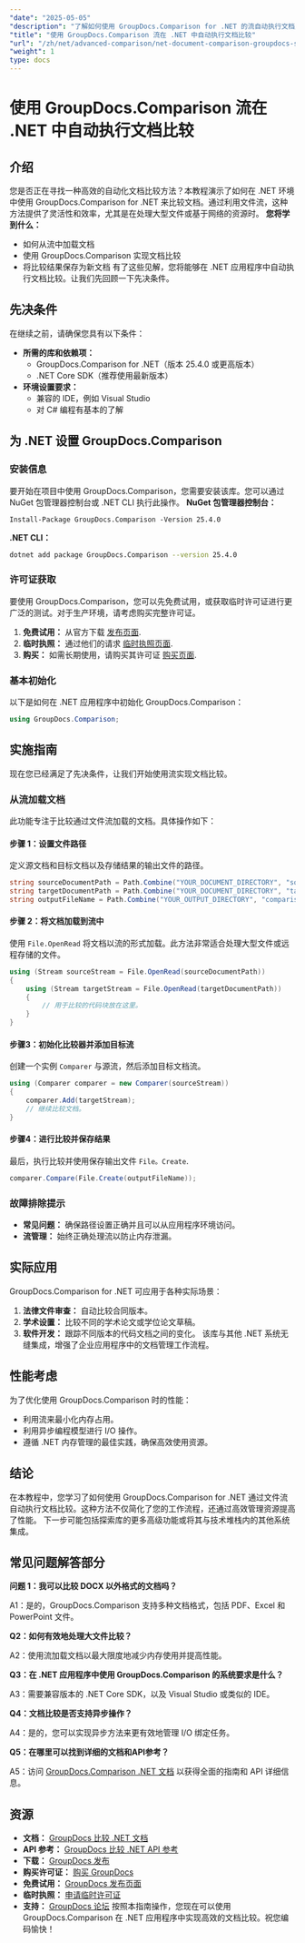 ```yaml
---
"date": "2025-05-05"
"description": "了解如何使用 GroupDocs.Comparison for .NET 的流自动执行文档比较。提高效率并简化工作流程。"
"title": "使用 GroupDocs.Comparison 流在 .NET 中自动执行文档比较"
"url": "/zh/net/advanced-comparison/net-document-comparison-groupdocs-streams/"
"weight": 1
type: docs
---
```

# 使用 GroupDocs.Comparison 流在 .NET 中自动执行文档比较
## 介绍
您是否正在寻找一种高效的自动化文档比较方法？本教程演示了如何在 .NET 环境中使用 GroupDocs.Comparison for .NET 来比较文档。通过利用文件流，这种方法提供了灵活性和效率，尤其是在处理大型文件或基于网络的资源时。
**您将学到什么：**
- 如何从流中加载文档
- 使用 GroupDocs.Comparison 实现文档比较
- 将比较结果保存为新文档
有了这些见解，您将能够在 .NET 应用程序中自动执行文档比较。让我们先回顾一下先决条件。
## 先决条件
在继续之前，请确保您具有以下条件：
- **所需的库和依赖项：**
  - GroupDocs.Comparison for .NET（版本 25.4.0 或更高版本）
  - .NET Core SDK（推荐使用最新版本）
- **环境设置要求：**
  - 兼容的 IDE，例如 Visual Studio
  - 对 C# 编程有基本的了解
## 为 .NET 设置 GroupDocs.Comparison
### 安装信息
要开始在项目中使用 GroupDocs.Comparison，您需要安装该库。您可以通过 NuGet 包管理器控制台或 .NET CLI 执行此操作。
**NuGet 包管理器控制台：**
```shell
Install-Package GroupDocs.Comparison -Version 25.4.0
```
**.NET CLI：**
```bash
dotnet add package GroupDocs.Comparison --version 25.4.0
```
### 许可证获取
要使用 GroupDocs.Comparison，您可以先免费试用，或获取临时许可证进行更广泛的测试。对于生产环境，请考虑购买完整许可证。
1. **免费试用：** 从官方下载 [发布页面](https://releases。groupdocs.com/comparison/net/).
2. **临时执照：** 通过他们的请求 [临时执照页面](https://purchase。groupdocs.com/temporary-license/).
3. **购买：** 如需长期使用，请购买其许可证 [购买页面](https://purchase。groupdocs.com/buy).
### 基本初始化
以下是如何在 .NET 应用程序中初始化 GroupDocs.Comparison：
```csharp
using GroupDocs.Comparison;
```
## 实施指南
现在您已经满足了先决条件，让我们开始使用流实现文档比较。
### 从流加载文档
此功能专注于比较通过文件流加载的文档。具体操作如下：
#### 步骤 1：设置文件路径
定义源文档和目标文档以及存储结果的输出文件的路径。
```csharp
string sourceDocumentPath = Path.Combine("YOUR_DOCUMENT_DIRECTORY", "source_document.docx");
string targetDocumentPath = Path.Combine("YOUR_DOCUMENT_DIRECTORY", "target_document.docx");
string outputFileName = Path.Combine("YOUR_OUTPUT_DIRECTORY", "comparison_result.docx");
```
#### 步骤 2：将文档加载到流中
使用 `File.OpenRead` 将文档以流的形式加载。此方法非常适合处理大型文件或远程存储的文件。
```csharp
using (Stream sourceStream = File.OpenRead(sourceDocumentPath))
{
    using (Stream targetStream = File.OpenRead(targetDocumentPath))
    {
        // 用于比较的代码块放在这里。
    }
}
```
#### 步骤3：初始化比较器并添加目标流
创建一个实例 `Comparer` 与源流，然后添加目标文档流。
```csharp
using (Comparer comparer = new Comparer(sourceStream)) 
{
    comparer.Add(targetStream);
    // 继续比较文档。
}
```
#### 步骤4：进行比较并保存结果
最后，执行比较并使用保存输出文件 `File。Create`.
```csharp
comparer.Compare(File.Create(outputFileName));
```
### 故障排除提示
- **常见问题：** 确保路径设置正确并且可以从应用程序环境访问。
- **流管理：** 始终正确处理流以防止内存泄漏。
## 实际应用
GroupDocs.Comparison for .NET 可应用于各种实际场景：
1. **法律文件审查：** 自动比较合同版本。
2. **学术设置：** 比较不同的学术论文或学位论文草稿。
3. **软件开发：** 跟踪不同版本的代码文档之间的变化。
该库与其他 .NET 系统无缝集成，增强了企业应用程序中的文档管理工作流程。
## 性能考虑
为了优化使用 GroupDocs.Comparison 时的性能：
- 利用流来最小化内存占用。
- 利用异步编程模型进行 I/O 操作。
- 遵循 .NET 内存管理的最佳实践，确保高效使用资源。
## 结论
在本教程中，您学习了如何使用 GroupDocs.Comparison for .NET 通过文件流自动执行文档比较。这种方法不仅简化了您的工作流程，还通过高效管理资源提高了性能。
下一步可能包括探索库的更多高级功能或将其与技术堆栈内的其他系统集成。

## 常见问题解答部分

**问题 1：我可以比较 DOCX 以外格式的文档吗？**

A1：是的，GroupDocs.Comparison 支持多种文档格式，包括 PDF、Excel 和 PowerPoint 文件。

**Q2：如何有效地处理大文件比较？**

A2：使用流加载文档以最大限度地减少内存使用并提高性能。

**Q3：在 .NET 应用程序中使用 GroupDocs.Comparison 的系统要求是什么？**

A3：需要兼容版本的 .NET Core SDK，以及 Visual Studio 或类似的 IDE。

**Q4：文档比较是否支持异步操作？**

A4：是的，您可以实现异步方法来更有效地管理 I/O 绑定任务。

**Q5：在哪里可以找到详细的文档和API参考？**

A5：访问 [GroupDocs.Comparison .NET 文档](https://docs.groupdocs.com/comparison/net/) 以获得全面的指南和 API 详细信息。

## 资源
- **文档：** [GroupDocs 比较 .NET 文档](https://docs.groupdocs.com/comparison/net/)
- **API 参考：** [GroupDocs 比较 .NET API 参考](https://reference.groupdocs.com/comparison/net/)
- **下载：** [GroupDocs 发布](https://releases.groupdocs.com/comparison/net/)
- **购买许可证：** [购买 GroupDocs](https://purchase.groupdocs.com/buy)
- **免费试用：** [GroupDocs 发布页面](https://releases.groupdocs.com/comparison/net/)
- **临时执照：** [申请临时许可证](https://purchase.groupdocs.com/temporary-license/)
- **支持：** [GroupDocs 论坛](https://forum.groupdocs.com/c/comparison/)
按照本指南操作，您现在可以使用 GroupDocs.Comparison 在 .NET 应用程序中实现高效的文档比较。祝您编码愉快！